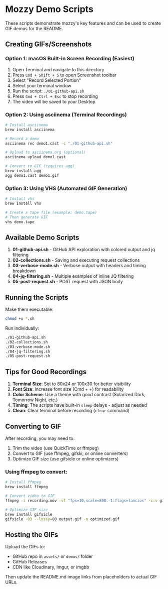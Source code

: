 # Mozzy Demo Scripts

These scripts demonstrate mozzy's key features and can be used to create GIF demos for the README.

## Creating GIFs/Screenshots

### Option 1: macOS Built-in Screen Recording (Easiest)

1. Open Terminal and navigate to this directory
2. Press `Cmd + Shift + 5` to open Screenshot toolbar
3. Select "Record Selected Portion"
4. Select your terminal window
5. Run the script: `./01-github-api.sh`
6. Press `Cmd + Ctrl + Esc` to stop recording
7. The video will be saved to your Desktop

### Option 2: Using asciinema (Terminal Recordings)

```bash
# Install asciinema
brew install asciinema

# Record a demo
asciinema rec demo1.cast -c "./01-github-api.sh"

# Upload to asciinema.org (optional)
asciinema upload demo1.cast

# Convert to GIF (requires agg)
brew install agg
agg demo1.cast demo1.gif
```

### Option 3: Using VHS (Automated GIF Generation)

```bash
# Install vhs
brew install vhs

# Create a tape file (example: demo.tape)
# Then generate GIF
vhs demo.tape
```

## Available Demo Scripts

1. **01-github-api.sh** - GitHub API exploration with colored output and jq filtering
2. **02-collections.sh** - Saving and executing request collections
3. **03-verbose-mode.sh** - Verbose output with headers and timing breakdown
4. **04-jq-filtering.sh** - Multiple examples of inline JQ filtering
5. **05-post-request.sh** - POST request with JSON body

## Running the Scripts

Make them executable:
```bash
chmod +x *.sh
```

Run individually:
```bash
./01-github-api.sh
./02-collections.sh
./03-verbose-mode.sh
./04-jq-filtering.sh
./05-post-request.sh
```

## Tips for Good Recordings

1. **Terminal Size**: Set to 80x24 or 100x30 for better visibility
2. **Font Size**: Increase font size (Cmd + +) for readability
3. **Color Scheme**: Use a theme with good contrast (Solarized Dark, Tomorrow Night, etc.)
4. **Timing**: The scripts have built-in `sleep` delays - adjust as needed
5. **Clean**: Clear terminal before recording (`clear` command)

## Converting to GIF

After recording, you may need to:
1. Trim the video (use QuickTime or ffmpeg)
2. Convert to GIF (use ffmpeg, gifski, or online converters)
3. Optimize GIF size (use gifsicle or online optimizers)

### Using ffmpeg to convert:

```bash
# Install ffmpeg
brew install ffmpeg

# Convert video to GIF
ffmpeg -i recording.mov -vf "fps=10,scale=800:-1:flags=lanczos" -c:v gif output.gif

# Optimize GIF size
brew install gifsicle
gifsicle -O3 --lossy=80 output.gif -o optimized.gif
```

## Hosting the GIFs

Upload the GIFs to:
- GitHub repo in `assets/` or `demos/` folder
- GitHub Releases
- CDN like Cloudinary, Imgur, or imgbb

Then update the README.md image links from placeholders to actual GIF URLs.
